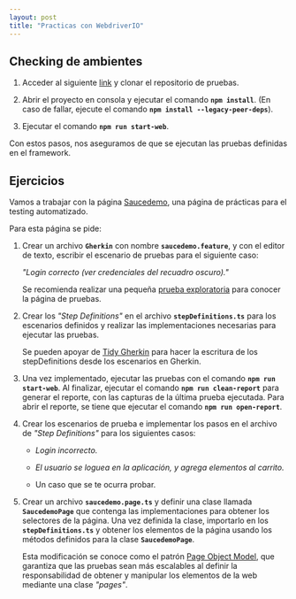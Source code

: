 ```yaml
---
layout: post
title: "Practicas con WebdriverIO"
---
```


## Checking de ambientes
1. Acceder al siguiente [link](https://codeberg.org/32bitt/starter-webdriverio) y clonar el repositorio de pruebas.

2. Abrir el proyecto en consola y ejecutar el comando **`npm install`**. (En caso de fallar, ejecute el comando **`npm install --legacy-peer-deps`**).

3. Ejecutar el comando **`npm run start-web`**.

Con estos pasos, nos aseguramos de que se ejecutan las pruebas definidas en el framework.

## Ejercicios
Vamos a trabajar con la página [Saucedemo](https://www.saucedemo.com/), una página de prácticas para el testing automatizado.

Para esta página se pide:

1. Crear un archivo **`Gherkin`** con nombre **`saucedemo.feature`**, y con el editor de texto, escribir el escenario de pruebas para el siguiente caso:

    _"Login correcto (ver credenciales del recuadro oscuro)."_

    Se recomienda realizar una pequeña [prueba exploratoria](https://www.atlassian.com/es/continuous-delivery/software-testing/exploratory-testing) para conocer la página de pruebas.

2. Crear los *"Step Definitions"* en el archivo **`stepDefinitions.ts`** para los escenarios definidos y realizar las implementaciones necesarias para ejecutar las pruebas.

    Se pueden apoyar de [Tidy Gherkin](https://chrome.google.com/webstore/detail/tidy-gherkin/nobemmencanophcnicjhfhnjiimegjeo?hl=en-GB) para hacer la escritura de los stepDefinitions desde los escenarios en Gherkin.

3. Una vez implementado, ejecutar las pruebas con el comando **`npm run start-web`**. Al finalizar, ejecutar el comando **`npm run clean-report`** para generar el reporte, con las capturas de la última prueba ejecutada. Para abrir el reporte, se tiene que ejecutar el comando **`npm run open-report`**.

4. Crear los escenarios de prueba e implementar los pasos en el archivo de *"Step Definitions"* para los siguientes casos:

    * _Login incorrecto._

    * _El usuario se loguea en la aplicación, y agrega elementos al carrito._

    * Un caso que se te ocurra probar.

5. Crear un archivo **`saucedemo.page.ts`** y definir una clase llamada **`SaucedemoPage`** que contenga las implementaciones para obtener los selectores de la página. Una vez definida la clase, importarlo en los **`stepDefinitions.ts`** y obtener los elementos de la página usando los métodos definidos para la clase **`SaucedemoPage`**.

    Esta modificación se conoce como el patrón [Page Object Model](https://www.tutorialselenium.com/2019/02/05/page-object-model-selenium-webdriver/), que garantiza que las pruebas sean más escalables al definir la responsabilidad de obtener y manipular los elementos de la web mediante una clase *"pages"*. 